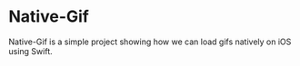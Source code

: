 # Native-Gif

Native-Gif is a simple project showing how we can load gifs natively on iOS using Swift.
